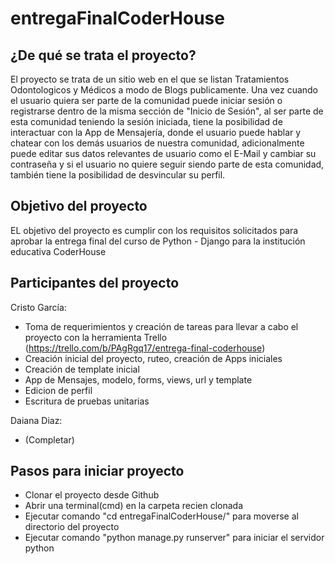 # entregaFinalCoderHouse
## ¿De qué se trata el proyecto?
El proyecto se trata de un sitio web en el que se listan Tratamientos Odontologicos y Médicos a modo de Blogs publicamente.
Una vez cuando el usuario quiera ser parte de la comunidad puede iniciar sesión o registrarse dentro de la misma sección de "Inicio de Sesión", al ser parte de esta comunidad teniendo la sesión iniciada, tiene la posibilidad de interactuar con la App de Mensajería, donde el usuario puede hablar y chatear con los demás usuarios de nuestra comunidad, adicionalmente puede editar sus datos relevantes de usuario como el E-Mail y cambiar su contraseña y si el usuario no quiere seguir siendo parte de esta comunidad, también tiene la posibilidad de desvincular su perfil.

## Objetivo del proyecto
EL objetivo del proyecto es cumplir con los requisitos solicitados para aprobar la entrega final del curso de Python - Django para la institución educativa CoderHouse

## Participantes del proyecto
Cristo García: 
- Toma de requerimientos y creación de tareas para llevar a cabo el proyecto con la herramienta Trello (https://trello.com/b/PAgRgq17/entrega-final-coderhouse)
- Creación inicial del proyecto, ruteo, creación de Apps iniciales
- Creación de template inicial
- App de Mensajes, modelo, forms, views, url y template
- Edicion de perfil
- Escritura de pruebas unitarias

Daiana Diaz:
- (Completar)

## Pasos para iniciar proyecto
- Clonar el proyecto desde Github
- Abrir una terminal(cmd) en la carpeta recien clonada
- Ejecutar comando "cd entregaFinalCoderHouse/" para moverse al directorio del proyecto
- Ejecutar comando "python manage.py runserver" para iniciar el servidor python
